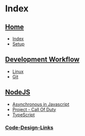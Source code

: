 # Index

## [Home](home)

- [Index](_sidebar)
- [Setup](setup)

## [Development Workflow](Workflow/Workflow)

- [Linux](Workflow/Linux)
- [Git](Workflow/Git)

<!-- ## [Basic Web Development](Web/Web-dev)

- [HTML-CSS](Web/HTML-CSS)
- [JavaScript](Web/JavaScript) -->

<!-- ## [Clean Code](Clean-code) -->

<!-- ## [Code-Design](Code-Design/Code-Design) -->

## [NodeJS](Node/Node)

- [Asynchronous in Javascript](Node/Asynchronous-Javascript)
- [Project - Call Of Duty](Node/Call-Of-Duty)
- [TypeScript](Node/TypeScript)

### [Code-Design-Links](Code-Design/Code-Design)
